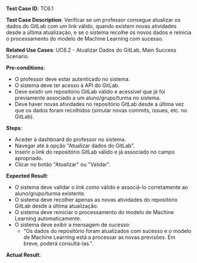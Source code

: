 **Test Case ID**: TC6.1

**Test Case Description**: Verificar se um professor consegue atualizar os dados do GitLab com um link válido, quando existem novas atividades desde a última atualização, e se o sistema recolhe os novos dados e reinicia o processamento do modelo de Machine Learning com sucesso.  

**Related Use Cases**: UC6.2 - Atualizar Dados do GitLab, Main Success Scenario.  

**Pre-conditions**:  

- O professor deve estar autenticado no sistema.  
- O sistema deve ter acesso à API do GitLab.  
- Deve existir um repositório GitLab válido e acessível que já foi previamente associado a um aluno/grupo/turma no sistema.  
- Deve haver novas atividades no repositório GitLab desde a última vez que os dados foram recolhidos (simular novas commits, issues, etc. no GitLab).  

**Steps**:  

- Aceder à dashboard do professor no sistema.  
- Navegar até à opção "Atualizar dados do GitLab".  
- Inserir o link do repositório GitLab válido e já associado no campo apropriado.  
- Clicar no botão "Atualizar" ou "Validar".  

**Expected Result**:  

- O sistema deve validar o link como válido e associá-lo corretamente ao aluno/grupo/turma existente.  
- O sistema deve recolher apenas as novas atividades do repositório GitLab desde a última atualização.  
- O sistema deve reiniciar o processamento do modelo de Machine Learning automaticamente.  
- O sistema deve exibir a mensagem de sucesso:  
  - "Os dados do repositório foram atualizados com sucesso e o modelo de Machine Learning está a processar as novas previsões. Em breve, poderá consultá-las.".

**Actual Result**: 